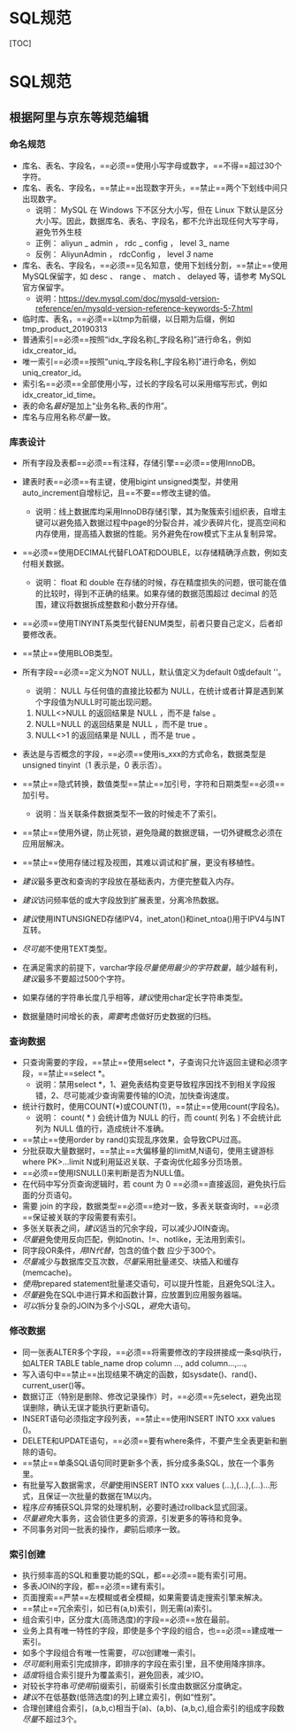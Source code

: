# SQL规范

[TOC]

# SQL规范
## 根据阿里与京东等规范编辑

### 命名规范
- 库名、表名、字段名，==必须==使用小写字母或数字，==不得==超过30个字符。
- 库名、表名、字段名，==禁止==出现数字开头，==禁止==两个下划线中间只出现数字。
  - 说明： MySQL 在 Windows 下不区分大小写，但在 Linux 下默认是区分大小写。因此，数据库名、表名、字段名，都不允许出现任何大写字母，避免节外生枝
  - 正例： aliyun _ admin ， rdc _ config ， level 3_ name
  - 反例： AliyunAdmin ， rdcConfig ， level _3_ name
- 库名、表名、字段名，==必须==见名知意，使用下划线分割，==禁止==使用MySQL保留字，如 desc 、 range 、 match 、 delayed 等，请参考 MySQL 官方保留字。
  - 说明：https://dev.mysql.com/doc/mysqld-version-reference/en/mysqld-version-reference-keywords-5-7.html
- 临时库、表名，==必须==以tmp为前缀，以日期为后缀，例如tmp_product_20190313
- 普通索引==必须==按照“idx_字段名称[_字段名称]”进行命名，例如idx_creator_id。
- 唯一索引==必须==按照“uniq_字段名称[_字段名称]”进行命名，例如uniq_creator_id。
- 索引名==必须==全部使用小写，过长的字段名可以采⽤缩写形式，例如idx_creator_id_time。
- 表的命名*最好*是加上“业务名称_表的作用”。
- 库名与应用名称*尽量*一致。

### 库表设计
- 所有字段及表都==必须==有注释，存储引擎==必须==使用InnoDB。
- 建表时表==必须==有主键，使用bigint unsigned类型，并使用auto_increment自增标记，且==不要==修改主键的值。

  - 说明：线上数据库均采用InnoDB存储引擎，其为聚簇索引组织表，自增主键可以避免插入数据过程中page的分裂合并，减少表碎片化，提高空间和内存使用，提高插入数据的性能。另外避免在row模式下主从复制异常。
- ==必须==使用DECIMAL代替FLOAT和DOUBLE，以存储精确浮点数，例如支付相关数据。

  - 说明： float 和 double 在存储的时候，存在精度损失的问题，很可能在值的比较时，得到不正确的结果。如果存储的数据范围超过 decimal 的范围，建议将数据拆成整数和小数分开存储。
- ==必须==使用TINYINT系类型代替ENUM类型，前者只要自己定义，后者却要修改表。
- ==禁止==使用BLOB类型。
- 所有字段==必须==定义为NOT NULL，默认值定义为default 0或default ''。
  - 说明： NULL 与任何值的直接比较都为 NULL，在统计或者计算是遇到某个字段值为NULL时可能出现问题。
  1.  NULL<>NULL 的返回结果是 NULL ，而不是 false 。
  2.  NULL=NULL 的返回结果是 NULL ，而不是 true 。
  3.  NULL<>1 的返回结果是 NULL ，而不是 true 。
- 表达是与否概念的字段，==必须==使用is_xxx的方式命名，数据类型是unsigned tinyint（1 表示是，0 表示否）。
- ==禁止==隐式转换，数值类型==禁止==加引号，字符和日期类型==必须==加引号。

  - 说明：当关联条件数据类型不一致的时候走不了索引。
- ==禁止==使用外键，防止死锁，避免隐藏的数据逻辑，一切外键概念必须在应用层解决。
- ==禁止==使用存储过程及视图，其难以调试和扩展，更没有移植性。
- *建议*最多更改和查询的字段放在基础表内，方便完整载入内存。
- *建议*访问频率低的或大字段放到扩展表里，分离冷热数据。
- *建议*使用INTUNSIGNED存储IPV4，inet_aton()和inet_ntoa()用于IPV4与INT互转。
- *尽可能*不使用TEXT类型。
- 在满足需求的前提下，varchar字段*尽量使用最少的字符数量*，越少越有利，*建议*最多不要超过500个字符。
- 如果存储的字符串长度几乎相等，*建议*使用char定长字符串类型。
- 数据量随时间增长的表，*需要*考虑做好历史数据的归档。

### 查询数据
- 只查询需要的字段，==禁止==使用select *，子查询只允许返回主键和必须字段，==禁止==select  *。
  - 说明：禁用select *，1、避免表结构变更导致程序因找不到相关字段报错，2、尽可能减少查询需要传输的IO流，加快查询速度。
- 统计行数时，使用COUNT(*)或COUNT(1)，==禁止==使用count(字段名)。
  - 说明： count( * ) 会统计值为 NULL 的行，而 count( 列名 ) 不会统计此列为 NULL 值的行，造成统计不准确。
- ==禁止==使用order by rand()实现乱序效果，会导致CPU过高。
- 分批获取大量数据时，==禁止==大偏移量的limitM,N语句，使用主键游标where PK>...limit N或利用延迟关联、子查询优化超多分页场景。
- ==必须==使用ISNULL()来判断是否为NULL值。
- 在代码中写分页查询逻辑时，若 count 为 0 ==必须==直接返回，避免执行后面的分页语句。
- 需要 join 的字段，数据类型==必须==绝对一致，多表关联查询时，==必须==保证被关联的字段需要有索引。
- 多张关联表之间，*建议*适当的冗余字段，可以减少JOIN查询。
- *尽量*避免使用反向匹配，例如notin、!=、notlike，无法用到索引。
- 同字段OR条件，*用IN代替*，包含的值个数	应少于300个。
- *尽量*减少与数据库交互次数，*尽量*采用批量递交、块插入和缓存(memcache)。
- *使用*prepared statement批量递交语句，可以提升性能，且避免SQL注⼊。
- *尽量*避免在SQL中进行算术和函数计算，应放置到应用服务器端。
- *可以*拆分复杂的JOIN为多个小SQL，*避免*大语句。

### 修改数据
- 同一张表ALTER多个字段，==必须==将需要修改的字段拼接成一条sql执行，如ALTER TABLE table_name drop column ..., add column...,...。
- 写入语句中==禁止==出现结果不确定的函数，如sysdate()、rand()、current_user()等。
- 数据订正（特别是删除、修改记录操作）时，==必须==先select，避免出现误删除，确认无误才能执行更新语句。
- INSERT语句必须指定字段列表，==禁止==使用INSERT INTO xxx values ()。
- DELETE和UPDATE语句，==必须==要有where条件，不要产生全表更新和删除的语句。
- ==禁止==单条SQL语句同时更新多个表，拆分成多条SQL，放在一个事务里。
- 有批量写入数据需求，*尽量*使用INSERT INTO xxx values (...),(...),(...)...形式，且保证一次批量的数据在1M以内。
- 程序*应有*捕获SQL异常的处理机制，必要时通过rollback显式回滚。
- *尽量避免*大事务，这会锁住更多的资源，引发更多的等待和竞争。
- 不同事务对同一批表的操作，*要*前后顺序一致。

### 索引创建
- 执行频率高的SQL和重要功能的SQL，都==必须==能有索引可用。
- 多表JOIN的字段，都==必须==建有索引。
- 页面搜索==严禁==左模糊或者全模糊，如果需要请走搜索引擎来解决。
- ==禁止==冗余索引，如已有(a,b)索引，则无需(a)索引。
- 组合索引中，区分度大(高筛选度)的字段==必须==放在最前。
- 业务上具有唯一特性的字段，即使是多个字段的组合，也==必须==建成唯一索引。
- 如多个字段组合有唯一性需要，*可以*创建唯一索引。
- *尽可能*利用索引完成排序，即排序的字段在索引里，且不使用降序排序。
- *适度*将组合索引提升为覆盖索引，避免回表，减少IO。
- 对较长字符串*可使用*前缀索引，前缀索引长度由数据区分度确定。
- *建议*不在低基数(低筛选度)的列上建立索引，例如“性别”。
- 合理创建组合索引，(a,b,c)相当于(a)、(a,b)、(a,b,c),组合索引的组成字段数*尽量*不超过3个。